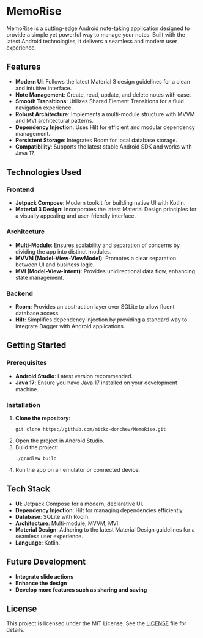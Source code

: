 # MemoRise

MemoRise is a cutting-edge Android note-taking application designed to provide a simple yet powerful way to manage your notes. Built with the latest Android technologies, it delivers a seamless and modern user experience.

## Features

- **Modern UI**: Follows the latest Material 3 design guidelines for a clean and intuitive interface.
- **Note Management**: Create, read, update, and delete notes with ease.
- **Smooth Transitions**: Utilizes Shared Element Transitions for a fluid navigation experience.
- **Robust Architecture**: Implements a multi-module structure with MVVM and MVI architectural patterns.
- **Dependency Injection**: Uses Hilt for efficient and modular dependency management.
- **Persistent Storage**: Integrates Room for local database storage.
- **Compatibility**: Supports the latest stable Android SDK and works with Java 17.

## Technologies Used

### Frontend
- **Jetpack Compose**: Modern toolkit for building native UI with Kotlin.
- **Material 3 Design**: Incorporates the latest Material Design principles for a visually appealing and user-friendly interface.

### Architecture
- **Multi-Module**: Ensures scalability and separation of concerns by dividing the app into distinct modules.
- **MVVM (Model-View-ViewModel)**: Promotes a clear separation between UI and business logic.
- **MVI (Model-View-Intent)**: Provides unidirectional data flow, enhancing state management.

### Backend
- **Room**: Provides an abstraction layer over SQLite to allow fluent database access.
- **Hilt**: Simplifies dependency injection by providing a standard way to integrate Dagger with Android applications.

## Getting Started

### Prerequisites
- **Android Studio**: Latest version recommended.
- **Java 17**: Ensure you have Java 17 installed on your development machine.

### Installation

1. **Clone the repository**:
   ```
   git clone https://github.com/mitko-donchev/MemoRise.git
   ```
2. Open the project in Android Studio.
3. Build the project:
   ``` 
   ./gradlew build 
   ```
4. Run the app on an emulator or connected device.

## Tech Stack

- **UI**: Jetpack Compose for a modern, declarative UI.
- **Dependency Injection**: Hilt for managing dependencies efficiently.
- **Database**: SQLite with Room.
- **Architecture**: Multi-module, MVVM, MVI.
- **Material Design**: Adhering to the latest Material Design guidelines for a seamless user
  experience.
- **Language**: Kotlin.

## Future Development

- **Integrate slide actions**
- **Enhance the design**
- **Develop more features such as sharing and saving**

## License

This project is licensed under the MIT License. See the [LICENSE](LICENSE.md) file for
details.